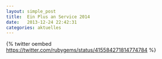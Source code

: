 ```yaml
---
layout: simple_post
title:  Ein Plus an Service 2014
date:   2013-12-24 22:42:31
categories: aktuelles
---
```


{% twitter oembed https://twitter.com/rubygems/status/415584271814774784 %}
